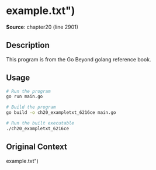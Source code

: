 # example.txt")

**Source**: chapter20 (line 2901)

## Description

This program is from the Go Beyond golang reference book.

## Usage

```bash
# Run the program
go run main.go

# Build the program
go build -o ch20_exampletxt_6216ce main.go

# Run the built executable
./ch20_exampletxt_6216ce
```

## Original Context

example.txt")
